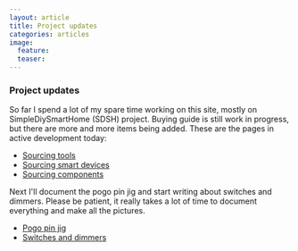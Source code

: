 ```yaml
---
layout: article
title: Project updates
categories: articles
image:
  feature:
  teaser:
---
```


### Project updates

So far I spend a lot of my spare time working on this site, mostly on SimpleDiySmartHome (SDSH) project. Buying guide is still work in progress, but there are more and more items being added.
These are the pages in active development today:
- [Sourcing tools](/sdsh/buytools/)
- [Sourcing smart devices](/sdsh/buydevices/)
- [Sourcing components](/sdsh/buycomponents/)

Next I'll document the pogo pin jig and start writing about switches and dimmers. Please be patient, it really takes a lot of time to document everything and make all the pictures.
- [Pogo pin jig](pogopinjig/)
- [Switches and dimmers](/sdsh/switches/)
